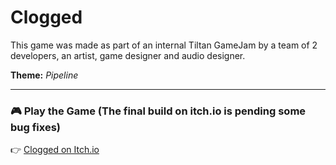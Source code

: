 # Clogged

This game was made as part of an internal Tiltan GameJam by a team of 2 developers, an artist, game designer and audio designer.  

**Theme:** *Pipeline*  

---

### 🎮 Play the Game  (The final build on itch.io is pending some bug fixes)
👉 [Clogged on Itch.io](https://xmorrow.itch.io/clogged)
